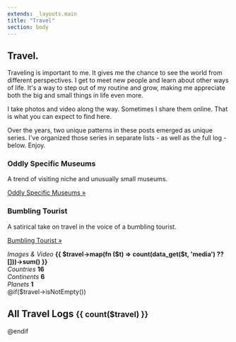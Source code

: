 ```yaml
---
extends: _layouts.main
title: "Travel"
section: body
---
```


<section class="intro">
    <div class="container">
        <h1>Travel<span class="dot">.</span></h1>
        <div class="intro-content">
            <p>Traveling is important to me. It gives me the chance to see the world from different perspectives. I get to meet new people and learn about other ways of life. It's a way to step out of my routine and grow, making me appreciate both the big and small things in life even more.</p>
            <p>I take photos and video along the way. Sometimes I share them online. That is what you can expect to find here.</p>
            <p>Over the years, two unique patterns in these posts emerged as unique series. I've organized those series in separate lists - as well as the full log - below. Enjoy.</p>
        </div>
    </div>
</section>
<section>
    <div class="container">
        <article>
            <div class="cards">
                <div class="card">
                    <i class="bx bxs-castle bx-lg"></i>
                    <h3>Oddly Specific Museums</h3>
                    <p>A trend of visiting niche and unusually small museums.</p>
                    <p><a href="/travel/oddly-specific-museums/">Oddly Specific Museums &raquo;</a></p>
                </div>
                <div class="card">
                    <i class="bx bx-walk bx-lg"></i>
                    <h3>Bumbling Tourist</h3>
                    <p>A satirical take on travel in the voice of a bumbling tourist.</p>
                    <p><a href="/travel/bumbling-tourist/">Bumbling Tourist &raquo;</a></p>
                </div>
            </div>
        </article>
    </div>
</section>
<section class="accent collapse">
    <div class="container">
        <div class="metrics">
            <div class="metric">
                <em>Images & Video</em>
                <strong>{{ $travel->map(fn ($t) => count(data_get($t, 'media') ?? []))->sum() }}</strong>
            </div>
            <div class="metric">
                <em>Countries</em>
                <strong>16</strong>
            </div>
            <div class="metric">
                <em>Continents</em>
                <strong>6</strong>
            </div>
            <div class="metric">
                <em>Planets</em>
                <strong>1</strong>
            </div>
        </div>
    </div>
</section>
@if($travel->isNotEmpty())
<section class="accent content" id="all">
    <div class="container">
        <h2>All Travel Logs <small class="extra dot">{{ count($travel) }}</small></h2>
        <x-travel-list :travel-logs="$travel" />
    </div>
</section>
@endif
